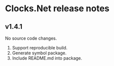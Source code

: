 # Clocks.Net release notes

## v1.4.1

No source code changes.

1. Support reproducible build.
2. Generate symbol package.
3. Include README.md into package.
